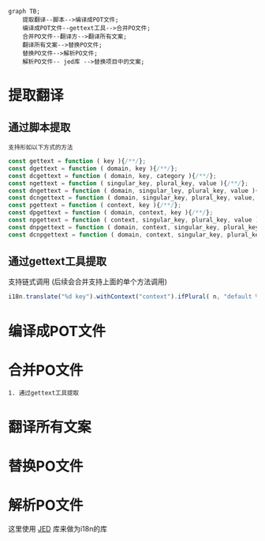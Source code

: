 ```mermaid
graph TB;
    提取翻译--脚本-->编译成POT文件;
    编译成POT文件--gettext工具-->合并PO文件;
    合并PO文件--翻译方-->翻译所有文案;
    翻译所有文案-->替换PO文件;
    替换PO文件-->解析PO文件;
    解析PO文件-- jed库 -->替换项目中的文案;
```

# 提取翻译
##  通过脚本提取
    支持形如以下方式的方法
```js
const gettext = function ( key ){/**/};
const dgettext = function ( domain, key ){/**/};
const dcgettext = function ( domain, key, category ){/**/};
const ngettext = function ( singular_key, plural_key, value ){/**/};
const dngettext = function ( domain, singular_ley, plural_key, value ){/**/};
const dcngettext = function ( domain, singular_key, plural_key, value, category ){/**/};
const pgettext = function ( context, key ){/**/};
const dpgettext = function ( domain, context, key ){/**/};
const npgettext = function ( context, singular_key, plural_key, value ){/**/};
const dnpgettext = function ( domain, context, singular_key, plural_key, value ){/**/};
const dcnpgettext = function ( domain, context, singular_key, plural_key, value, category ){/**/};
```

## 通过gettext工具提取
支持链式调用 (后续会合并支持上面的单个方法调用)
```js
i18n.translate("%d key").withContext("context").ifPlural( n, "default %d keys" ).fetch( n );
```
# 编译成POT文件
# 合并PO文件
    1. 通过gettext工具提取
# 翻译所有文案
# 替换PO文件
# 解析PO文件
这里使用 [JED](http://messageformat.github.io/Jed/) 库来做为i18n的库
